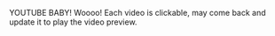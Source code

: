 YOUTUBE BABY! Woooo! Each video is clickable, may come back and update it to play the video preview. 
